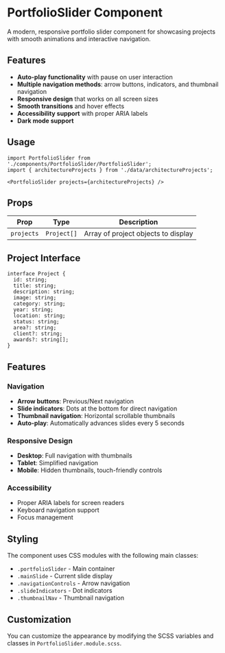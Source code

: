 # PortfolioSlider Component

A modern, responsive portfolio slider component for showcasing projects with smooth animations and interactive navigation.

## Features

- **Auto-play functionality** with pause on user interaction
- **Multiple navigation methods**: arrow buttons, indicators, and thumbnail navigation
- **Responsive design** that works on all screen sizes
- **Smooth transitions** and hover effects
- **Accessibility support** with proper ARIA labels
- **Dark mode support**

## Usage

```tsx
import PortfolioSlider from './components/PortfolioSlider/PortfolioSlider';
import { architectureProjects } from './data/architectureProjects';

<PortfolioSlider projects={architectureProjects} />
```

## Props

| Prop | Type | Description |
|------|------|-------------|
| `projects` | `Project[]` | Array of project objects to display |

## Project Interface

```tsx
interface Project {
  id: string;
  title: string;
  description: string;
  image: string;
  category: string;
  year: string;
  location: string;
  status: string;
  area?: string;
  client?: string;
  awards?: string[];
}
```

## Features

### Navigation
- **Arrow buttons**: Previous/Next navigation
- **Slide indicators**: Dots at the bottom for direct navigation
- **Thumbnail navigation**: Horizontal scrollable thumbnails
- **Auto-play**: Automatically advances slides every 5 seconds

### Responsive Design
- **Desktop**: Full navigation with thumbnails
- **Tablet**: Simplified navigation
- **Mobile**: Hidden thumbnails, touch-friendly controls

### Accessibility
- Proper ARIA labels for screen readers
- Keyboard navigation support
- Focus management

## Styling

The component uses CSS modules with the following main classes:
- `.portfolioSlider` - Main container
- `.mainSlide` - Current slide display
- `.navigationControls` - Arrow navigation
- `.slideIndicators` - Dot indicators
- `.thumbnailNav` - Thumbnail navigation

## Customization

You can customize the appearance by modifying the SCSS variables and classes in `PortfolioSlider.module.scss`.